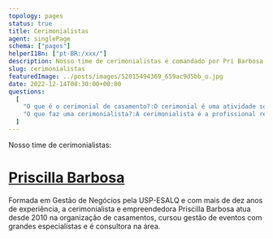 ```yaml
---
topology: pages
status: true
title: Cerimonialistas
agent: singlePage
schema: ["pages"]
helperI18n: ["pt-BR:/xxx/"]
description: Nosso time de cerimonialistas é comandado por Pri Barbosa que possui mais de 10 anos de experiência na área.
slug: cerimonialistas
featuredImage: ../posts/images/52015494369_659ac9d5bb_o.jpg
date: 2022-12-14T08:30:00+00:00
questions:
  [
    "O que é o cerimonial de casamento?:O cerimonial é uma atividade sócio-cultural, que reúne protocolos tanto por meio da tradição, quanto por meio de declarações públicas para consagrar ritos da lei e celebrar o amor.",
    "O que faz uma cerimonialista?:A cerimonialista é a profissional responsável por organizar os protocolos e atos da cerimônia do casamento, no caso de uma casamenteira. A profissional elabora previamente roteiros e cronogramas do evento. Ela é a responsável por conduzir o andamento do cortejo. É responsável pela direção geral, que envolve a acomodação, auxílio e orientação de todos os presentes.",
  ]
---
```


Nosso time de cerimonialistas:

# [Priscilla Barbosa](/priscilla-barbosa-cerimonialista/)

Formada em Gestão de Negócios pela USP-ESALQ e com mais de dez anos de experiência, a cerimonialista e empreendedora Priscilla Barbosa atua desde 2010 na organização de casamentos, cursou gestão de eventos com grandes especialistas e é consultora na área.
